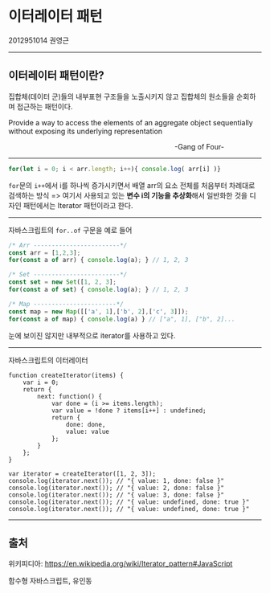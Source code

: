 # 이터레이터 패턴
2012951014 권영근

---
## 이터레이터 패턴이란? 
집합체(데이터 군)들의 내부표현 구조들을 노출시키지 않고 집합체의 원소들을 순회하며 접근하는 패턴이다.

Provide a way to access the elements of an aggregate object sequentially without exposing its underlying representation

&nbsp;&nbsp;&nbsp;&nbsp;&nbsp;&nbsp;&nbsp;&nbsp;&nbsp;&nbsp;&nbsp;&nbsp;&nbsp;&nbsp;&nbsp;&nbsp;&nbsp;&nbsp;&nbsp;&nbsp;&nbsp;&nbsp;&nbsp;&nbsp;&nbsp;&nbsp;&nbsp;&nbsp;&nbsp;&nbsp;&nbsp;&nbsp;&nbsp;&nbsp;&nbsp;&nbsp;&nbsp;&nbsp;&nbsp;&nbsp;&nbsp;&nbsp;&nbsp;&nbsp;&nbsp;&nbsp;&nbsp;&nbsp;&nbsp;&nbsp;&nbsp;&nbsp;&nbsp;&nbsp;&nbsp;&nbsp;&nbsp;&nbsp;&nbsp;&nbsp;&nbsp;&nbsp;&nbsp;&nbsp;&nbsp;&nbsp;&nbsp;&nbsp;&nbsp;&nbsp;&nbsp;&nbsp;&nbsp;&nbsp;&nbsp;&nbsp;&nbsp;&nbsp;&nbsp;&nbsp;&nbsp;&nbsp;&nbsp;&nbsp;-Gang of Four-

---
```javascript
for(let i = 0; i < arr.length; i++){ console.log( arr[i] )}
```

`for`문의 `i++`에서 i를 하나씩 증가시키면서 배열 arr의 요소 전체를 처음부터 차례대로 검색하는 방식
=> 
여기서 사용되고 있는 **변수 i의 기능을 추상화**해서 일반화한 것을 디자인 패턴에서는 Iterator 패턴이라고 한다.

---
자바스크립트의 `for..of` 구문을 예로 들어
```javascript
/* Arr ------------------------*/
const arr = [1,2,3];
for(const a of arr) { console.log(a); } // 1, 2, 3

/* Set ------------------------*/
const set = new Set([1, 2, 3];
for(const a of set) { console.log(a); } // 1, 2, 3

/* Map -----------------------*/
const map = new Map([['a', 1],['b', 2],['c', 3]]);
for(const a of map) { console.log(a) } // ["a", 1], ["b", 2]...
```
눈에 보이진 않지만 내부적으로 iterator를 사용하고 있다.

---
자바스크립트의 이터레이터
```
function createIterator(items) {
    var i = 0;
    return {
        next: function() {
            var done = (i >= items.length);
            var value = !done ? items[i++] : undefined;
            return {
                done: done,
                value: value
            };
        }
    };
}

var iterator = createIterator([1, 2, 3]);
console.log(iterator.next()); // "{ value: 1, done: false }"
console.log(iterator.next()); // "{ value: 2, done: false }"
console.log(iterator.next()); // "{ value: 3, done: false }"
console.log(iterator.next()); // "{ value: undefined, done: true }"
console.log(iterator.next()); // "{ value: undefined, done: true }"  
```

---

## 출처
위키피디아: https://en.wikipedia.org/wiki/Iterator_pattern#JavaScript

함수형 자바스크립트, 유인동